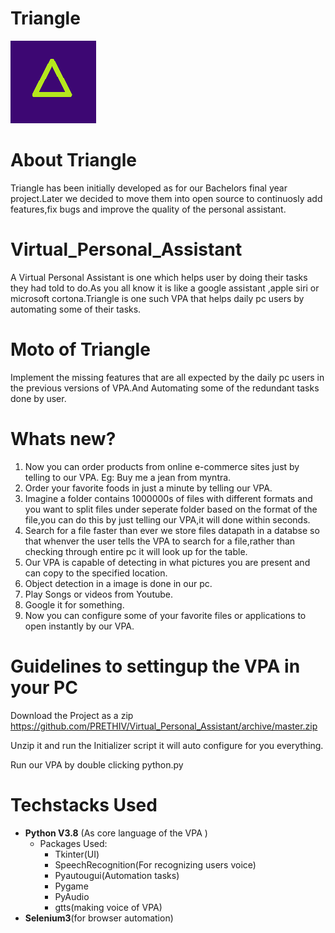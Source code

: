# Triangle

[![N|Solid](https://github.com/PRETHIV/Virtual_Personal_Assistant/blob/master/assets/voice.png?raw=true)]()

# About Triangle
Triangle has been initially developed as for our Bachelors final year project.Later we decided to move them into open source to continuosly add features,fix bugs and improve the
quality of the personal assistant.

# Virtual_Personal_Assistant
A Virtual Personal Assistant is one which helps user by doing their tasks they had told to do.As you all know it is like a google assistant ,apple siri or microsoft cortona.Triangle is one such 
VPA that helps daily pc users by automating some of their tasks.

# Moto of Triangle
Implement the missing features that are all expected by the daily pc users in the previous 
versions of VPA.And Automating some of the redundant tasks done by user.

# Whats new?
1. Now you can order products from online e-commerce sites just by telling to our VPA.
Eg: Buy me a jean from myntra.
1. Order your favorite foods in just a minute by telling our VPA.
1. Imagine a folder contains 1000000s of files with different formats and you want to split files under seperate folder based on the format of the file,you can do this by just telling our VPA,it will done within seconds.
1. Search for a file faster than ever we store files datapath in a databse so that whenver the user tells the VPA to search for a file,rather than checking through entire pc it will look up for the table.
1. Our VPA is capable of detecting in what pictures you are present and can copy to the specified location.
1. Object detection in a image is done in our pc.
1. Play Songs or videos from Youtube.
1. Google it for something.
1. Now you can configure some of your favorite files or applications to open
instantly by our VPA.

# Guidelines to settingup the VPA in your PC

Download the Project as a zip https://github.com/PRETHIV/Virtual_Personal_Assistant/archive/master.zip

Unzip it and run the Initializer script it will auto configure for you everything.

Run our VPA by double clicking python.py

# Techstacks Used

* __Python V3.8__ (As core language of the VPA )
    * Packages Used:
        * Tkinter(UI)
        * SpeechRecognition(For recognizing users voice)
        * Pyautougui(Automation tasks)
        * Pygame
        * PyAudio
        * gtts(making voice of VPA)
* __Selenium3__(for browser automation)

